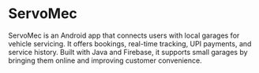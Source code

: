 # ServoMec
ServoMec is an Android app that connects users with local garages for vehicle servicing. It offers bookings, real-time tracking, UPI payments, and service history. Built with Java and Firebase, it supports small garages by bringing them online and improving customer convenience.
